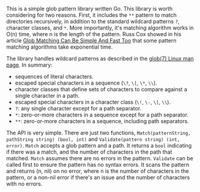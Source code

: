 This is a simple glob pattern library written Go. This library is worth considering for two reasons. First, it includes the `**` pattern to match directories recursively, in addition to the standard wildcard patterns `?`, character classes, and `*`. More importantly, it's matching algorithm works in O(n) time, where n is the length of the pattern. Russ Cox showed in his article [Glob Matching Can Be Simple And Fast Too](https://research.swtch.com/glob) that some pattern matching algorithms take exponential time.

The library handles wildcard patterns as described in the [glob(7) Linux man page](https://man7.org/linux/man-pages/man7/glob.7.html). In summary:

- sequences of literal characters.
- escaped special characters in a sequence (`\?`, `\[`, `\*`, `\\`).
- character classes that define sets of characters to compare against a single character in a path.
- escaped special characters in a character class (`\!`, `\-`, `\]`, `\\`).
- `?`: any single character except for a path separator.
- `*`: zero-or-more characters in a sequence except for a path separator.
- `**`: zero-or-more characters in a sequence, including path separators.

The API is very simple. There are just two functions, `Match(patternString, pathString string) (bool, int)` and `Validate(pattern string) (int, error)`. `Match` accepts a glob pattern and a path. It returns a `bool` indicating if there was a match, and the number of characters in the path that matched. `Match` assumes there are no errors in the pattern. `Validate` can be called first to ensure the pattern has no syntax errors. It scans the pattern and returns (n, nil) on no error, where n is the number of characters in the pattern, or a non-nil error if there's an issue and the number of characters with no errors.
